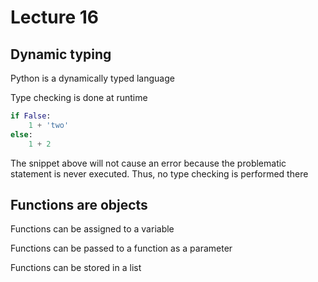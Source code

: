 # Lecture 16

## Dynamic typing

Python is a dynamically typed language

Type checking is done at runtime

```python
if False:
	1 + 'two'
else:
	1 + 2
```

The snippet above will not cause an error because the problematic statement is never executed. Thus, no type checking is performed there

## Functions are objects

Functions can be assigned to a variable

Functions can be passed to a function as a parameter

Functions can be stored in a list